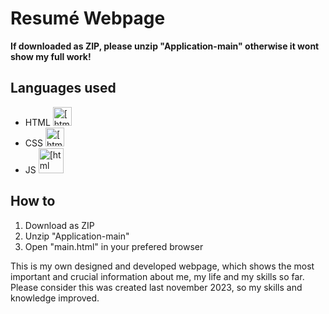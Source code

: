 # Resumé Webpage
**If downloaded as ZIP, please unzip "Application-main" otherwise it wont show my full work!**


## Languages used

- HTML <img src="https://cdn.icon-icons.com/icons2/2107/PNG/512/file_type_html_icon_130541.png" alt="[html logo]" width="30"/>
- CSS  <img src="https://cdn.icon-icons.com/icons2/1826/PNG/512/4202020css3htmllogosocialsocialmedia-115668_115633.png" alt="[html logo]" width="30"/>
- JS   <img src="https://static.vecteezy.com/system/resources/previews/027/127/560/original/javascript-logo-javascript-icon-transparent-free-png.png" alt="[html logo]" width="40"/>


## How to

1. Download as ZIP
2. Unzip "Application-main"
3. Open "main.html" in your prefered browser
   



This is my own designed and developed webpage, which shows the most important and crucial information about me, my life and my skills so far.
Please consider this was created last november 2023, so my skills and knowledge improved. 

